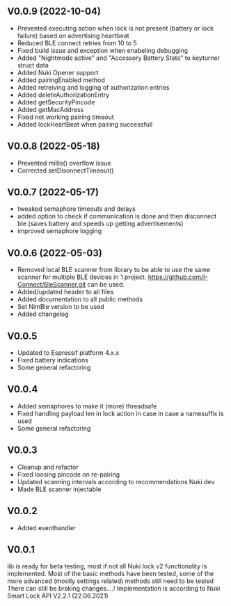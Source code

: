 ## V0.0.9 (2022-10-04)
- Prevented executing action when lock is not present (battery or lock failure) based on advertising heartbeat
- Reduced BLE connect retries from 10 to 5 
- Fixed build issue and exception when enabeling debugging
- Added "Nightmode active" and "Accessory Battery State" to keyturner struct data
- Added Nuki Opener support
- Added pairingEnabled method
- Added retreiving and logging of authorization entries 
- Added deleteAuthorizationEntry
- Added getSecurityPincode
- Added getMacAddress
- Fixed not working pairing timeout
- Added lockHeartBeat when pairing successfull

## V0.0.8 (2022-05-18)
- Prevented millis() overflow issue
- Corrected setDisonnectTimeout()

## V0.0.7 (2022-05-17)
- tweaked semaphore timeouts and delays
- added option to check if communication is done and then disconnect ble (saves battery and speeds up getting advertisements)
- improved semaphore logging

## V0.0.6 (2022-05-03)
- Removed local BLE scanner from library to be able to use the same scanner for multiple BLE devices in 1 project. https://github.com/I-Connect/BleScanner.git can be used.
- Added/updated header to all files
- Added documentation to all public methods
- Set NimBle version to be used
- Added changelog 

## V0.0.5
- Updated to Espressif platform 4.x.x
- Fixed battery indications
- Some general refactoring

## V0.0.4
- Added semaphores to make it (more) threadsafe
- Fixed handling payload len in lock action in case in case a namesuffix is used
- Some general refactoring

## V0.0.3
- Cleanup and refactor
- Fixed loosing pincode on re-pairing
- Updated scanning intervals according to recommendations Nuki dev
- Made BLE scanner injectable

## V0.0.2
- Added eventhandler

## V0.0.1
lib is ready for beta testing, most if not all Nuki lock v2 functionality is implemented.
Most of the basic methods have been tested, some of the more advanced (mostly settings related) methods still need to be tested
There can still be braking changes....!
Implementation is according to Nuki Smart Lock API V2.2.1 (22.06.2021)